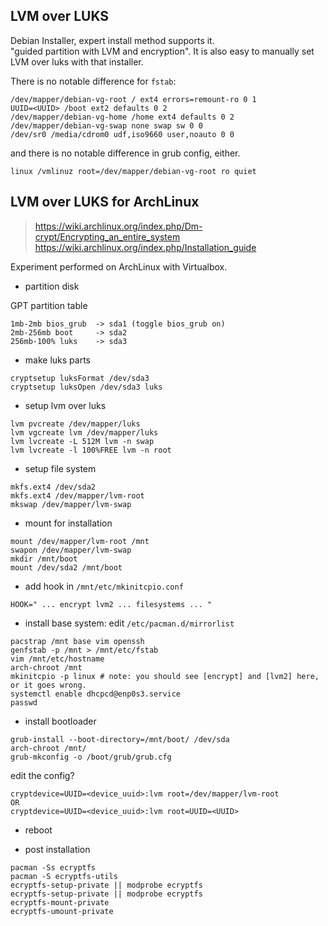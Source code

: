 LVM over LUKS
---

Debian Installer, expert install method supports it.  
"guided partition with LVM and encryption".
It is also easy to manually set LVM over luks with that installer.

There is no notable difference for `fstab`:
```
/dev/mapper/debian-vg-root / ext4 errors=remount-ro 0 1
UUID=<UUID> /boot ext2 defaults 0 2
/dev/mapper/debian-vg-home /home ext4 defaults 0 2
/dev/mapper/debian-vg-swap none swap sw 0 0
/dev/sr0 /media/cdrom0 udf,iso9660 user,noauto 0 0
```
and there is no notable difference in grub config, either.
```
linux /vmlinuz root=/dev/mapper/debian-vg-root ro quiet
```

LVM over LUKS for ArchLinux
---
> https://wiki.archlinux.org/index.php/Dm-crypt/Encrypting_an_entire_system  
> https://wiki.archlinux.org/index.php/Installation_guide  

Experiment performed on ArchLinux with Virtualbox.

* partition disk

GPT partition table
```
1mb-2mb bios_grub  -> sda1 (toggle bios_grub on)
2mb-256mb boot     -> sda2
256mb-100% luks    -> sda3
```

* make luks parts
```
cryptsetup luksFormat /dev/sda3
cryptsetup luksOpen /dev/sda3 luks
```

* setup lvm over luks
```
lvm pvcreate /dev/mapper/luks
lvm vgcreate lvm /dev/mapper/luks
lvm lvcreate -L 512M lvm -n swap
lvm lvcreate -l 100%FREE lvm -n root
```

* setup file system
```
mkfs.ext4 /dev/sda2
mkfs.ext4 /dev/mapper/lvm-root
mkswap /dev/mapper/lvm-swap
```

* mount for installation
```
mount /dev/mapper/lvm-root /mnt
swapon /dev/mapper/lvm-swap
mkdir /mnt/boot
mount /dev/sda2 /mnt/boot
```

* add hook in `/mnt/etc/mkinitcpio.conf`
```
HOOK=" ... encrypt lvm2 ... filesystems ... "
```

* install base system: edit `/etc/pacman.d/mirrorlist`
```
pacstrap /mnt base vim openssh
genfstab -p /mnt > /mnt/etc/fstab
vim /mnt/etc/hostname
arch-chroot /mnt
mkinitcpio -p linux # note: you should see [encrypt] and [lvm2] here, or it goes wrong.
systemctl enable dhcpcd@enp0s3.service
passwd
```

* install bootloader
```
grub-install --boot-directory=/mnt/boot/ /dev/sda
arch-chroot /mnt/
grub-mkconfig -o /boot/grub/grub.cfg
```
edit the config?
```
cryptdevice=UUID=<device_uuid>:lvm root=/dev/mapper/lvm-root
OR
cryptdevice=UUID=<device_uuid>:lvm root=UUID=<UUID>
```

* reboot

* post installation
```
pacman -Ss ecryptfs
pacman -S ecryptfs-utils
ecryptfs-setup-private || modprobe ecryptfs
ecryptfs-setup-private || modprobe ecryptfs
ecryptfs-mount-private
ecryptfs-umount-private
```
